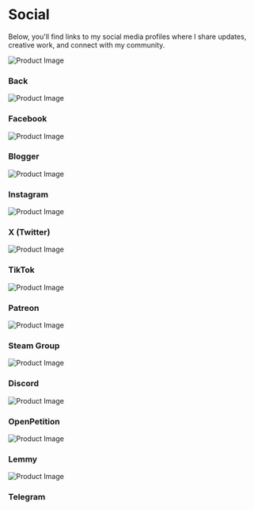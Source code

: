 # Social

Below, you'll find links to my social media profiles where I share updates, creative work, and connect with my community. 

<div class="product-grid">

  <div class="product-card" onclick="window.location.href='./index.html';">
    <img src="./turn-back.png" alt="Product Image" class="off-glb">
    <div class="product-card-content">
      <h3>Back</h3>
    </div>
  </div>

  
  <div class="product-card" onclick="window.open('https://www.facebook.com/officialbugfish/', '_blank');">
    <img src="./social/fb.png" alt="Product Image" class="off-glb">
    <div class="product-card-content">
      <h3>Facebook</h3>
    </div>
  </div>
  
  <div class="product-card" onclick="window.open('https://bugfishtm.blogspot.com/', '_blank');">
    <img src="./social/blogger.png" alt="Product Image" class="off-glb">
    <div class="product-card-content">
      <h3>Blogger</h3>
    </div>
  </div>
  
  <div class="product-card" onclick="window.open('https://www.instagram.com/bugfish_tm/', '_blank');">
    <img src="./social/insta.png" alt="Product Image" class="off-glb">
    <div class="product-card-content">
      <h3>Instagram</h3>
    </div>
  </div>
  
  <div class="product-card" onclick="window.open('https://x.com/bugfishx658', '_blank');">
    <img src="./social/twitter.png" alt="Product Image" class="off-glb">
    <div class="product-card-content">
      <h3>X (Twitter)</h3>
    </div>
  </div>
  
  <div class="product-card" onclick="window.open('https://www.tiktok.com/@bugfish_tm', '_blank');">
    <img src="./social/tiktok.png" alt="Product Image" class="off-glb">
    <div class="product-card-content">
      <h3>TikTok</h3>
    </div>
  </div>
  
  <div class="product-card" onclick="window.open('https://www.patreon.com/c/Bugfish', '_blank');">
    <img src="./social/patreon.png" alt="Product Image" class="off-glb">
    <div class="product-card-content">
      <h3>Patreon</h3>
    </div>
  </div>

  <div class="product-card" onclick="window.open('https://steamcommunity.com/groups/team-bugfish', '_blank');">
    <img src="./social/steam.png" alt="Product Image" class="off-glb">
    <div class="product-card-content">
      <h3>Steam Group</h3>
    </div>
  </div>

  <div class="product-card" onclick="window.open('https://discord.com/invite/xCj7AEMmye', '_blank');">
    <img src="./social/discord.jpg" alt="Product Image" class="off-glb">
    <div class="product-card-content">
      <h3>Discord</h3>
    </div>
  </div>

  <div class="product-card" onclick="window.open('https://www.openpetition.de/user/profile/1903309314254', '_blank');">
    <img src="./social/openpetition.png" alt="Product Image" class="off-glb">
    <div class="product-card-content">
      <h3>OpenPetition</h3>
    </div>
  </div>
  
  <div class="product-card" onclick="window.open('https://lemmy.bugfish.eu/', '_blank');">
    <img src="./social/lemmy.png" alt="Product Image" class="off-glb">
    <div class="product-card-content">
      <h3>Lemmy</h3>
    </div>
  </div>
  
  <div class="product-card" onclick="window.open('https://t.me/bugfishofficial', '_blank');">
    <img src="./social/telegram.png" alt="Product Image" class="off-glb">
    <div class="product-card-content">
      <h3>Telegram</h3>
    </div>
  </div>
  
</div>

